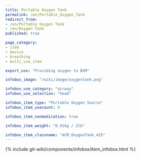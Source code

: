 ```yaml
---
title: Portable Oxygen Tank
permalink: /en/Portable_Oxygen_Tank
redirect_from:
- /en/Portable Oxygen Tank
- /en/Oxygen Tank
published: true

page_category:
- item
- device
- breathing
- multi_use_item

export_use: "Providing oxygen to BVM"

infobox_image: "/wiki/image/oxygentank.png"

infobox_use_category: "airway"
infobox_use_selection: "head"

infobox_item_type: "Portable Oxygen Source"
infobox_item_usecount: 0

infobox_item_nonmedication: true

infobox_item_weight: "0.91kg / 2lb"

infobox_item_classname: "ACM_OxygenTank_425"
---
```


{% include git-wiki/components/infobox/item_infobox.html %}